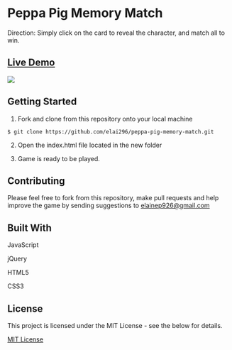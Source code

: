# Peppa Pig Memory Match

Direction: Simply click on the card to reveal the character, and match all to win.

## <a href="http://www.elainevphan.com/asset/projects/Peppa-Pig-Memory-Match/index.html">Live Demo </a>
![](./assets/images/PeppaPig.gif)


## Getting Started

1. Fork and clone from this repository onto your local machine
```
$ git clone https://github.com/elai296/peppa-pig-memory-match.git
```
2. Open the index.html file located in the new folder

3. Game is ready to be played.

## Contributing

Please feel free to fork from this repository, make pull requests and help improve the game by sending suggestions to elainep926@gmail.com

## Built With

JavaScript

jQuery

HTML5

CSS3


## License

This project is licensed under the MIT License - see the below for details.

<a href="https://opensource.org/licenses/mit-license.php">MIT License</a>

